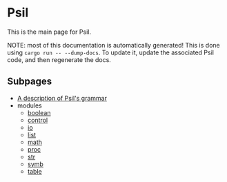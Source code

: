 # Psil
This is the main page for Psil.

NOTE: most of this documentation is automatically generated! This is done using `cargo run -- --dump-docs`. To update it, update the associated Psil code, and then regenerate the docs.

## Subpages
* [A description of Psil's grammar](grammar.md)
* modules
  * [boolean](modules/boolean.md)
  * [control](modules/control.md)
  * [io](modules/io.md)
  * [list](modules/list.md)
  * [math](modules/math.md)
  * [proc](modules/proc.md)
  * [str](modules/str.md)
  * [symb](modules/symb.md)
  * [table](modules/table.md)
